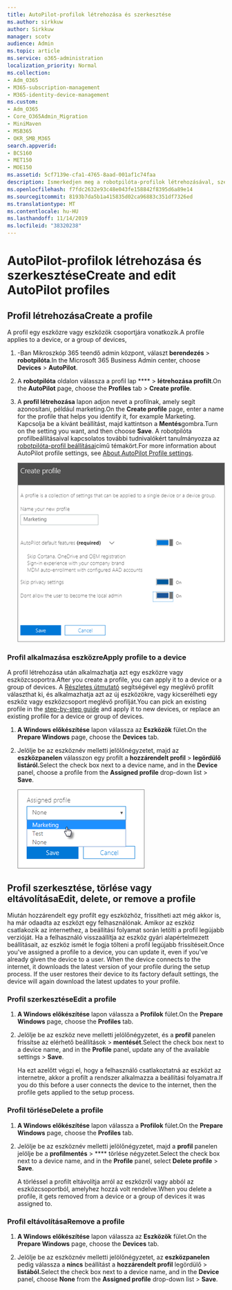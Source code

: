 ```yaml
---
title: AutoPilot-profilok létrehozása és szerkesztése
ms.author: sirkkuw
author: Sirkkuw
manager: scotv
audience: Admin
ms.topic: article
ms.service: o365-administration
localization_priority: Normal
ms.collection:
- Adm_O365
- M365-subscription-management
- M365-identity-device-management
ms.custom:
- Adm_O365
- Core_O365Admin_Migration
- MiniMaven
- MSB365
- OKR_SMB_M365
search.appverid:
- BCS160
- MET150
- MOE150
ms.assetid: 5cf7139e-cfa1-4765-8aad-001af1c74faa
description: Ismerkedjen meg a robotpilóta-profilok létrehozásával, szerkesztésével, törlésével vagy eltávolításával.
ms.openlocfilehash: f7fdc2632e93c48e043fe158842f8395d6a89e14
ms.sourcegitcommit: 8193b7da5b1a415835d02ca96883c351df7326ed
ms.translationtype: MT
ms.contentlocale: hu-HU
ms.lasthandoff: 11/14/2019
ms.locfileid: "38320238"
---
```

# <a name="create-and-edit-autopilot-profiles"></a><span data-ttu-id="9e848-103">AutoPilot-profilok létrehozása és szerkesztése</span><span class="sxs-lookup"><span data-stu-id="9e848-103">Create and edit AutoPilot profiles</span></span>

## <a name="create-a-profile"></a><span data-ttu-id="9e848-104">Profil létrehozása</span><span class="sxs-lookup"><span data-stu-id="9e848-104">Create a profile</span></span>

<span data-ttu-id="9e848-105">A profil egy eszközre vagy eszközök csoportjára vonatkozik.</span><span class="sxs-lookup"><span data-stu-id="9e848-105">A profile applies to a device, or a group of devices,</span></span>
  
1. <span data-ttu-id="9e848-106">-Ban Mikroszkóp 365 teendő admin központ, választ **berendezés** \> **robotpilóta**.</span><span class="sxs-lookup"><span data-stu-id="9e848-106">In the Microsoft 365 Business Admin center, choose **Devices** \> **AutoPilot**.</span></span>
  
2. <span data-ttu-id="9e848-107">A **robotpilóta** oldalon válassza a profil lap \*\*\*\* \> **létrehozása profilt**.</span><span class="sxs-lookup"><span data-stu-id="9e848-107">On the **AutoPilot** page, choose the **Profiles** tab \> **Create profile**.</span></span>
    
3. <span data-ttu-id="9e848-108">A **profil létrehozása** lapon adjon nevet a profilnak, amely segít azonosítani, például marketing.</span><span class="sxs-lookup"><span data-stu-id="9e848-108">On the **Create profile** page, enter a name for the profile that helps you identify it, for example Marketing.</span></span> <span data-ttu-id="9e848-109">Kapcsolja be a kívánt beállítást, majd kattintson a **Mentés**gombra.</span><span class="sxs-lookup"><span data-stu-id="9e848-109">Turn on the setting you want, and then choose **Save**.</span></span> <span data-ttu-id="9e848-110">A robotpilóta profilbeállításaival kapcsolatos további tudnivalókért tanulmányozza az [robotpilóta-profil beállításai](autopilot-profile-settings.md)című témakört.</span><span class="sxs-lookup"><span data-stu-id="9e848-110">For more information about AutoPilot profile settings, see [About AutoPilot Profile settings](autopilot-profile-settings.md).</span></span>
    
    ![Enter name and turn on settings in the Create profile panel.](media/63b5a00d-6a5d-48d0-9557-e7531e80702a.png)
  
### <a name="apply-profile-to-a-device"></a><span data-ttu-id="9e848-112">Profil alkalmazása eszközre</span><span class="sxs-lookup"><span data-stu-id="9e848-112">Apply profile to a device</span></span>

<span data-ttu-id="9e848-113">A profil létrehozása után alkalmazhatja azt egy eszközre vagy eszközcsoportra.</span><span class="sxs-lookup"><span data-stu-id="9e848-113">After you create a profile, you can apply it to a device or a group of devices.</span></span> <span data-ttu-id="9e848-114">A [Részletes útmutató](add-autopilot-devices-and-profile.md) segítségével egy meglévő profilt választhat ki, és alkalmazhatja azt az új eszközökre, vagy kicserélheti egy eszköz vagy eszközcsoport meglévő profilját.</span><span class="sxs-lookup"><span data-stu-id="9e848-114">You can pick an existing profile in the [step-by-step guide](add-autopilot-devices-and-profile.md) and apply it to new devices, or replace an existing profile for a device or group of devices.</span></span> 
  
1. <span data-ttu-id="9e848-115">**A Windows előkészítése** lapon válassza az **Eszközök** fület.</span><span class="sxs-lookup"><span data-stu-id="9e848-115">On the **Prepare Windows** page, choose the **Devices** tab.</span></span> 
    
2. <span data-ttu-id="9e848-116">Jelölje be az eszköznév melletti jelölőnégyzetet, majd az **eszközpanelen** válasszon egy profilt a **hozzárendelt profil** \> **legördülő listáról.**</span><span class="sxs-lookup"><span data-stu-id="9e848-116">Select the check box next to a device name, and in the **Device** panel, choose a profile from the **Assigned profile** drop-down list \> **Save**.</span></span>
    
    ![In the Device panel, select an Assigned profile to apply it.](media/ed0ce33f-9241-4403-a5de-2dddffdc6fb9.png)
  
## <a name="edit-delete-or-remove-a-profile"></a><span data-ttu-id="9e848-118">Profil szerkesztése, törlése vagy eltávolítása</span><span class="sxs-lookup"><span data-stu-id="9e848-118">Edit, delete, or remove a profile</span></span>

<span data-ttu-id="9e848-p103">Miután hozzárendelt egy profilt egy eszközhöz, frissítheti azt még akkor is, ha már odaadta az eszközt egy felhasználónak. Amikor az eszköz csatlakozik az internethez, a beállítási folyamat során letölti a profil legújabb verzióját. Ha a felhasználó visszaállítja az eszköz gyári alapértelmezett beállításait, az eszköz ismét le fogja tölteni a profil legújabb frissítéseit.</span><span class="sxs-lookup"><span data-stu-id="9e848-p103">Once you've assigned a profile to a device, you can update it, even if you've already given the device to a user. When the device connects to the internet, it downloads the latest version of your profile during the setup process. If the user restores their device to its factory default settings, the device will again download the latest updates to your profile.</span></span> 
  
### <a name="edit-a-profile"></a><span data-ttu-id="9e848-122">Profil szerkesztése</span><span class="sxs-lookup"><span data-stu-id="9e848-122">Edit a profile</span></span>

1. <span data-ttu-id="9e848-123">**A Windows előkészítése** lapon válassza a **Profilok** fület.</span><span class="sxs-lookup"><span data-stu-id="9e848-123">On the **Prepare Windows** page, choose the **Profiles** tab.</span></span> 
    
2. <span data-ttu-id="9e848-124">Jelölje be az eszköz neve melletti jelölőnégyzetet, és a **profil** panelen frissítse az elérhető beállítások \> **mentését**.</span><span class="sxs-lookup"><span data-stu-id="9e848-124">Select the check box next to a device name, and in the **Profile** panel, update any of the available settings \> **Save**.</span></span>
    
    <span data-ttu-id="9e848-125">Ha ezt azelőtt végzi el, hogy a felhasználó csatlakoztatná az eszközt az internetre, akkor a profilt a rendszer alkalmazza a beállítási folyamatra.</span><span class="sxs-lookup"><span data-stu-id="9e848-125">If you do this before a user connects the device to the internet, then the profile gets applied to the setup process.</span></span>
    
### <a name="delete-a-profile"></a><span data-ttu-id="9e848-126">Profil törlése</span><span class="sxs-lookup"><span data-stu-id="9e848-126">Delete a profile</span></span>

1. <span data-ttu-id="9e848-127">**A Windows előkészítése** lapon válassza a **Profilok** fület.</span><span class="sxs-lookup"><span data-stu-id="9e848-127">On the **Prepare Windows** page, choose the **Profiles** tab.</span></span> 
    
2. <span data-ttu-id="9e848-128">Jelölje be az eszköznév melletti jelölőnégyzetet, majd a **profil** panelen jelölje be a **profilmentés** \> \*\*\*\* törlése négyzetet.</span><span class="sxs-lookup"><span data-stu-id="9e848-128">Select the check box next to a device name, and in the **Profile** panel, select **Delete profile** \> **Save**.</span></span>
    
    <span data-ttu-id="9e848-129">A törléssel a profilt eltávolítja arról az eszközről vagy abból az eszközcsoportból, amelyhez hozzá volt rendelve.</span><span class="sxs-lookup"><span data-stu-id="9e848-129">When you delete a profile, it gets removed from a device or a group of devices it was assigned to.</span></span>
    
### <a name="remove-a-profile"></a><span data-ttu-id="9e848-130">Profil eltávolítása</span><span class="sxs-lookup"><span data-stu-id="9e848-130">Remove a profile</span></span>

1. <span data-ttu-id="9e848-131">**A Windows előkészítése** lapon válassza az **Eszközök** fület.</span><span class="sxs-lookup"><span data-stu-id="9e848-131">On the **Prepare Windows** page, choose the **Devices** tab.</span></span> 
    
2. <span data-ttu-id="9e848-132">Jelölje be az eszköznév melletti jelölőnégyzetet, az **eszközpanelen** pedig válassza a **nincs** beállítást a **hozzárendelt profil** legördülő \> **listából.**</span><span class="sxs-lookup"><span data-stu-id="9e848-132">Select the check box next to a device name, and in the **Device** panel, choose **None** from the **Assigned profile** drop-down list \> **Save**.</span></span>
    
